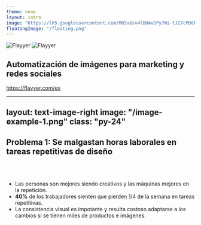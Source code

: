 ```yaml
---
theme: none
layout: intro
image: "https://lh5.googleusercontent.com/M85a8sv4lBHAvDPy7Wi-tJZ7cPD8bKtn4lyJElEjF0QPggUhcS_l0RtpaDdH1mEZsDnOy_FLeEbb99Gj2kveaN8tXhfEhTx0LrgKlY4mTBlXL4_TiluwZGasmhj026t4kDXy5u_M-VA"
floatingImage: "/floating.png"
---
```


<div class="h-full flex justify-between flex-col">
  <div>
    <div class="w-full max-w-[72%] mt-32">
      <img src="/logo.png" alt="Flayyer" class="w-[128px] dark:hidden" />
      <img src="/logo-dark.png" alt="Flayyer" class="w-[128px] mb-4 hidden dark:block" />
      <h2 class="text-[#111827] text-[30px] font-extrabold dark:text-gray-400">
        <span class="text-primary dark:text-white">Automatización de imágenes</span> para marketing y redes sociales
      </h2>
    </div>
  </div>

  <div>
    <a href="https://flayyer.com/es" target="_blank" rel="noopener noreferrer">
      https://flayyer.com/es
    </a>
  </div>
</div>

---
layout: text-image-right
image: "/image-example-1.png"
class: "py-24"
---

<h2 class="text-[#111827] text-[30px] font-extrabold dark:text-gray-400">
  <span class="text-primary dark:text-white">Problema 1:</span> Se malgastan horas laborales en tareas repetitivas de diseño
</h2>

<br />
<br />

- Las personas son mejores siendo creativos y las máquinas mejores en la repetición.
- **40%** de los trabajadores sienten que pierden 1/4 de la semana en tareas repetitivas.
- La consistencia visual es impotante y resulta costoso adaptarse a los cambios si se tienen miles de productos e imágenes.

